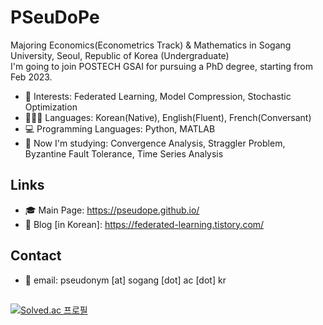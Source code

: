 # PSeuDoPe

Majoring Economics(Econometrics Track) & Mathematics in Sogang University, Seoul, Republic of Korea (Undergraduate) <br>
I'm going to join POSTECH GSAI for pursuing a PhD degree, starting from Feb 2023.

* 💖 Interests: Federated Learning, Model Compression, Stochastic Optimization
* 👱🏻‍♀️ Languages: Korean(Native), English(Fluent), French(Conversant)
* 💻 Programming Languages: Python, MATLAB
* 🎯 Now I'm studying: Convergence Analysis, Straggler Problem, Byzantine Fault Tolerance, Time Series Analysis

## Links
* 🎓 Main Page: https://pseudope.github.io/
* 📒 Blog [in Korean]: https://federated-learning.tistory.com/

## Contact
* 📃 email: pseudonym [at] sogang [dot] ac [dot] kr

##
[![Solved.ac 프로필](http://mazassumnida.wtf/api/v2/generate_badge?boj=pseudope)](https://solved.ac/pseudope)
